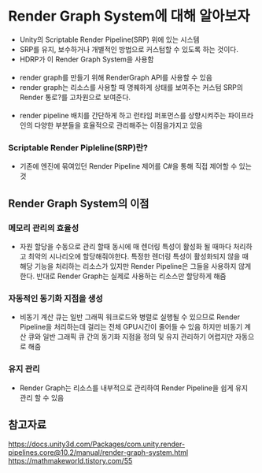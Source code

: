Render Graph System에 대해 알아보자
==============
- Unity의 Scriptable Render Pipeline(SRP) 위에 있는 시스템
- SRP를 유지, 보수하거나 개별적인 방법으로 커스텀할 수 있도록 하는 것이다.
- HDRP가 이 Render Graph System을 사용함
<br><br>
- render graph를 만들기 위해 RenderGraph API를 사용할 수 있음
- render graph는 리소스를 사용할 때 명퀘하게 상태를 보여주는 커스텀 SRP의 Render 통로?를 고차원으로 보여준다. 
<br><br>
- render pipeline 배치를 간단하게 하고 런타임 퍼포먼스를 상향시켜주는 파이프라인의 다양한 부분들을 효율적으로 관리해주는 이점을가지고 있음

### Scriptable Render Pipleline(SRP)란?
- 기존에 엔진에 묶여있던 Render Pipeline 제어를 C#을 통해 직접 제어할 수 있는 것

Render Graph System의 이점
----------

### 메모리 관리의 효율성
- 자원 할당을 수동으로 관리 할때 동시에 매 렌더링 특성이 활성화 될 때마다 처리하고 최악의 시나리오에 할당해줘야한다. 특정한 렌더링 특성이 활성화되지 않을 때 해당 기능을 처리하는 리소스가 있지만 Render Pipeline은 그들을 사용하지 않게 한다. 반대로 Render Graph는 실제로 사용하는 리소스만 할당하게 해줌

### 자동적인 동기화 지점을 생성
- 비동기 계산 큐는 일반 그래픽 워크로드와 병렬로 실행될 수 있으므로 Render Pipeline을 처리하는데 걸리는 전체 GPU시간이 줄어들 수 있음 하지만 비동기 계산 큐와 일반 그래픽 큐 간의 동기화 지점을 정의 및 유지 관리하기 어렵지만 자동으로 해줌

### 유지 관리
- Render Graph는 리소스를 내부적으로 관리하여 Render Pipeline을 쉽게 유지 관리 할 수 있음

참고자료
------
https://docs.unity3d.com/Packages/com.unity.render-pipelines.core@10.2/manual/render-graph-system.html
https://mathmakeworld.tistory.com/55